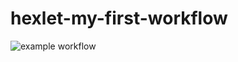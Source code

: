 # hexlet-my-first-workflow

![example workflow](https://github.com/FuryCydonian/hexlet-my-first-workflow/actions/workflows/hello-world.yml/badge.svg)

